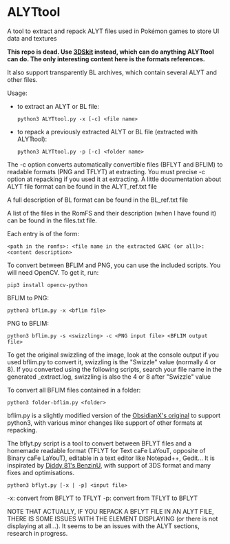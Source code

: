 # ALYTtool
A tool to extract and repack ALYT files used in Pokémon games to store UI data and textures

**This repo is dead. Use [3DSkit](https://github.com/Tyulis/3DSkit) instead, which can do anything ALYTtool can do. The only interesting content here is the formats references.**

It also support transparently BL archives, which contain several ALYT and other files.

Usage:

*	to extract an ALYT or BL file:

		python3 ALYTtool.py -x [-c] <file name>

*	to repack a previously extracted ALYT or BL file (extracted with ALYTtool):
		
		python3 ALYTtool.py -p [-c] <folder name>

The -c option converts automatically convertible files (BFLYT and BFLIM) to readable formats (PNG and TFLYT) at extracting. You must precise -c option at repacking if you used it at extracting. 
A little documentation about ALYT file format can be found in the ALYT_ref.txt file

A full description of BL format can be found in the BL_ref.txt file

A list of the files in the RomFS and their description (when I have found it) can be found in the files.txt file.

Each entry is of the form:

	<path in the romfs>: <file name in the extracted GARC (or all)>: <content description>

To convert between BFLIM and PNG, you can use the included scripts. You will need OpenCV. To get it, run:

	pip3 install opencv-python

BFLIM to PNG:

	python3 bflim.py -x <bflim file>

PNG to BFLIM:

	python3 bflim.py -s <swizzling> -c <PNG input file> <BFLIM output file>

To get the original swizzling of the image, look at the console output if you used bflim.py to convert it, swizzling is the "Swizzle" value (normally 4 or 8). If you converted using the following scripts, search your file name in the generated \_extract.log, swizzling is also the 4 or 8 after "Swizzle" value

To convert all BFLIM files contained in a folder:

	python3 folder-bflim.py <folder>

bflim.py is a slightly modified version of the [ObsidianX's original](http://www.github.com/ObsidianX/3dstools) to support python3, with various minor changes like support of other formats at repacking.

The bflyt.py script is a tool to convert between BFLYT files and a homemade readable format (TFLYT for Text caFe LaYouT, opposite of Binary caFe LaYouT), editable in a text editor like Notepad++, Gedit... It is inspirated by [Diddy 81's BenzinU](https://gbatemp.net/threads/benzinu-release.423171), with support of 3DS format and many fixes and optimisations.

	python3 bflyt.py [-x | -p] <input file>

-x: convert from BFLYT to TFLYT
-p: convert from TFLYT to BFLYT

NOTE THAT ACTUALLY, IF YOU REPACK A BFLYT FILE IN AN ALYT FILE, THERE IS SOME ISSUES WITH THE ELEMENT DISPLAYING (or there is not displaying at all...). It seems to be an issues with the ALYT sections, research in progress.

